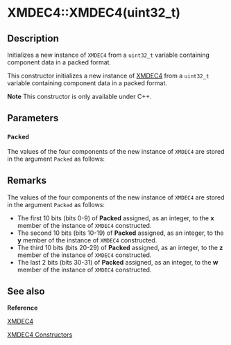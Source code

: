 # XMDEC4::XMDEC4(uint32_t)

## Description

Initializes a new instance of `XMDEC4` from a `uint32_t` variable containing
component data in a packed format.

This constructor initializes a new instance of [XMDEC4](https://msdn.microsoft.com/a52fa5e4-ee45-4256-a06a-6984d63b5578) from a
`uint32_t` variable containing component data in a packed format.

**Note** This constructor is only available under C++.

## Parameters

### `Packed`

The values of the four components of the new instance of `XMDEC4` are
stored in the argument `Packed` as follows:

## Remarks

The values of the four components of the new instance of `XMDEC4` are stored in
the argument `Packed` as follows:

* The first 10 bits (bits 0-9) of **Packed** assigned, as an integer, to
  the **x** member of the instance of `XMDEC4` constructed.
* The second 10 bits (bits 10-19) of **Packed** assigned, as an integer, to
  the **y** member of the instance of `XMDEC4` constructed.
* The third 10 bits (bits 20-29) of **Packed** assigned, as an integer, to
  the **z** member of the instance of `XMDEC4` constructed.
* The last 2 bits (bits 30-31) of **Packed** assigned, as an integer, to
  the **w** member of the instance of `XMDEC4` constructed.

## See also

**Reference**

[XMDEC4](https://learn.microsoft.com/windows/desktop/api/directxpackedvector/ns-directxpackedvector-xmdec4)

[XMDEC4 Constructors](https://learn.microsoft.com/windows/desktop/dxmath/xmdec4-ctor)